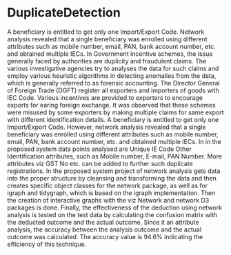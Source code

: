 # DuplicateDetection
A beneficiary is entitled to get only one Import/Export Code. Network analysis revealed that a single beneficiary was enrolled using different attributes such as mobile number, email, PAN, bank account number, etc. and obtained multiple IECs. In Government incentive schemes, the issue generally faced by authorities 
are duplicity and fraudulent claims. The various investigative agencies try to analyses the data for such claims and employ various heuristic algorithms in 
detecting anomalies from the data, which is generally referred to as forensic accounting. The Director General of Foreign Trade (DGFT) register all exporters 
and importers of goods with IEC Code. Various incentives are provided to exporters to encourage exports for earing foreign exchange. It was observed that 
these schemes were misused by some exporters by making multiple claims for same export with different identification details. A beneficiary is entitled to get 
only one Import/Export Code. However, network analysis revealed that a single beneficiary was enrolled using different attributes such as mobile number, email, 
PAN, bank account number, etc. and obtained multiple IECs. In in the proposed system data points analysed are Unique IE Code Other Identification attributes, 
such as Mobile number, E-mail, PAN Number. More attributes viz GST No etc. can be added to further such duplicate registrations. In the proposed system
project of network analysis gets data into the proper structure by cleansing and transforming the data and then creates specific object classes for the network
package, as well as for igraph and tidygraph, which is based on the igraph implementation. Then the creation of interactive graphs with the viz Network
and network D3 packages is done. Finally, the effectiveness of the deduction using network analysis is tested on the test data by calculating the confusion 
matrix with the deducted outcome and the actual outcome. Since it an attribute analysis, the accuracy between the analysis outcome and the actual outcome was 
calculated. The accuracy value is 94.6% indicating the efficiency of this technique.
